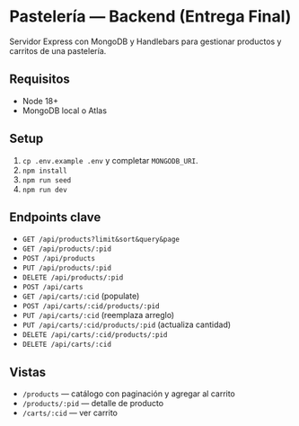 # Pastelería — Backend (Entrega Final)

Servidor Express con MongoDB y Handlebars para gestionar productos y carritos de una pastelería.

## Requisitos
- Node 18+
- MongoDB local o Atlas

## Setup
1. `cp .env.example .env` y completar `MONGODB_URI`.
2. `npm install`
3. `npm run seed`
4. `npm run dev`

## Endpoints clave
- `GET /api/products?limit&sort&query&page`
- `GET /api/products/:pid`
- `POST /api/products`
- `PUT /api/products/:pid`
- `DELETE /api/products/:pid`
- `POST /api/carts`
- `GET /api/carts/:cid` (populate)
- `POST /api/carts/:cid/products/:pid`
- `PUT /api/carts/:cid` (reemplaza arreglo)
- `PUT /api/carts/:cid/products/:pid` (actualiza cantidad)
- `DELETE /api/carts/:cid/products/:pid`
- `DELETE /api/carts/:cid`

## Vistas
- `/products` — catálogo con paginación y agregar al carrito
- `/products/:pid` — detalle de producto
- `/carts/:cid` — ver carrito
